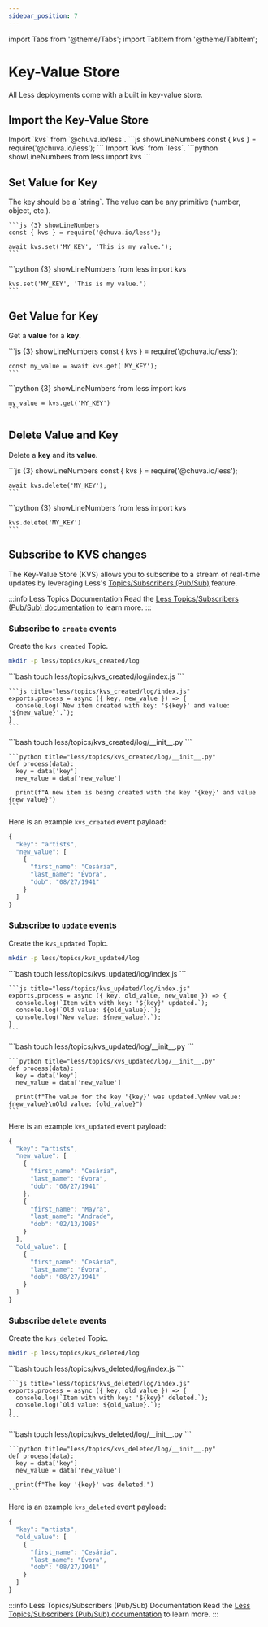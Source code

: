 ```yaml
---
sidebar_position: 7
---
```


import Tabs from '@theme/Tabs';
import TabItem from '@theme/TabItem';

# Key-Value Store

All Less deployments come with a built in key-value store.

## Import the Key-Value Store

<Tabs groupId="programming-language" queryString="programming-language">
  
  <TabItem value="nodejs" label="Node.js">
    Import `kvs` from `@chuva.io/less`.
    ```js showLineNumbers
    const { kvs } = require('@chuva.io/less');
    ```
  </TabItem>

  <TabItem value="py" label="Python">
    Import `kvs` from `less`.
    ```python showLineNumbers
    from less import kvs
    ```
  </TabItem>
  
</Tabs>

## Set Value for Key

<Tabs groupId="programming-language" queryString="programming-language">
  
  <TabItem value="nodejs" label="Node.js">
    The key should be a `string`. The value can be any primitive (number, object, etc.).

    ```js {3} showLineNumbers
    const { kvs } = require('@chuva.io/less');

    await kvs.set('MY_KEY', 'This is my value.');
    ```
  </TabItem>

  <TabItem value="py" label="Python">
    ```python {3} showLineNumbers
    from less import kvs

    kvs.set('MY_KEY', 'This is my value.')
    ```
  </TabItem>
  
</Tabs>

## Get Value for Key

Get a **value** for a **key**.

<Tabs groupId="programming-language" queryString="programming-language">
  
  <TabItem value="nodejs" label="Node.js">
    ```js {3} showLineNumbers
    const { kvs } = require('@chuva.io/less');

    const my_value = await kvs.get('MY_KEY');
    ```
  </TabItem>

  <TabItem value="py" label="Python">
    ```python {3} showLineNumbers
    from less import kvs

    my_value = kvs.get('MY_KEY')
    ```
  </TabItem>
  
</Tabs>


## Delete Value and Key

Delete a **key** and its **value**.

<Tabs groupId="programming-language" queryString="programming-language">
  
  <TabItem value="nodejs" label="Node.js">
    ```js {3} showLineNumbers
    const { kvs } = require('@chuva.io/less');

    await kvs.delete('MY_KEY');
    ```
  </TabItem>

  <TabItem value="py" label="Python">
    ```python {3} showLineNumbers
    from less import kvs

    kvs.delete('MY_KEY')
    ```
  </TabItem>
  
</Tabs>

## Subscribe to KVS changes
The Key-Value Store (KVS) allows you to subscribe to a stream of real-time updates by leveraging Less's [Topics/Subscribers (Pub/Sub)](/topics_subscribers) feature.

:::info Less Topics Documentation
Read the [Less Topics/Subscribers (Pub/Sub) documentation](/topics_subscribers) to learn more.
:::

### Subscribe to `create` events
Create the `kvs_created` Topic.

```bash
mkdir -p less/topics/kvs_created/log
```

<Tabs groupId="programming-language" queryString="programming-language">
  <TabItem value="nodejs" label="Node.js">
    ```bash
    touch less/topics/kvs_created/log/index.js
    ```

    ```js title="less/topics/kvs_created/log/index.js"
    exports.process = async ({ key, new_value }) => {
      console.log(`New item created with key: '${key}' and value: '${new_value}'.`);
    }
    ```
  </TabItem>

  <TabItem value="py" label="Python">
    ```bash
    touch less/topics/kvs_created/log/__init__.py
    ```
  
    ```python title="less/topics/kvs_created/log/__init__.py"
    def process(data):
      key = data['key']
      new_value = data['new_value']
    
      print(f"A new item is being created with the key '{key}' and value {new_value}")
    ```
  </TabItem>
</Tabs>

Here is an example `kvs_created` event payload:
```js
{
  "key": "artists",
  "new_value": [
    {
      "first_name": "Cesária",
      "last_name": "Évora",
      "dob": "08/27/1941"
    }
  ]
}
```

### Subscribe to `update` events
Create the `kvs_updated` Topic.

```bash
mkdir -p less/topics/kvs_updated/log
```

<Tabs groupId="programming-language" queryString="programming-language">
  <TabItem value="nodejs" label="Node.js">
    ```bash
    touch less/topics/kvs_updated/log/index.js
    ```

    ```js title="less/topics/kvs_updated/log/index.js"
    exports.process = async ({ key, old_value, new_value }) => {
      console.log(`Item with with key: '${key}' updated.`);
      console.log(`Old value: ${old_value}.`);
      console.log(`New value: ${new_value}.`);
    }
    ```
  </TabItem>

  <TabItem value="py" label="Python">
    ```bash
    touch less/topics/kvs_updated/log/__init__.py
    ```
  
    ```python title="less/topics/kvs_updated/log/__init__.py"
    def process(data):
      key = data['key']
      new_value = data['new_value']
    
      print(f"The value for the key '{key}' was updated.\nNew value: {new_value}\nOld value: {old_value}")
    ```
  </TabItem>
</Tabs>

Here is an example `kvs_updated` event payload:
```js
{
  "key": "artists",
  "new_value": [
    {
      "first_name": "Cesária",
      "last_name": "Évora",
      "dob": "08/27/1941"
    },
    {
      "first_name": "Mayra",
      "last_name": "Andrade",
      "dob": "02/13/1985"
    }
  ],
  "old_value": [
    {
      "first_name": "Cesária",
      "last_name": "Évora",
      "dob": "08/27/1941"
    }
  ]
}
```

### Subscribe `delete` events
Create the `kvs_deleted` Topic.

```bash
mkdir -p less/topics/kvs_deleted/log
```

<Tabs groupId="programming-language" queryString="programming-language">
  <TabItem value="nodejs" label="Node.js">
    ```bash
    touch less/topics/kvs_deleted/log/index.js
    ```

    ```js title="less/topics/kvs_deleted/log/index.js"
    exports.process = async ({ key, old_value }) => {
      console.log(`Item with with key: '${key}' deleted.`);
      console.log(`Old value: ${old_value}.`);
    }
    ```
  </TabItem>

  <TabItem value="py" label="Python">
    ```bash
    touch less/topics/kvs_deleted/log/__init__.py
    ```
  
    ```python title="less/topics/kvs_deleted/log/__init__.py"
    def process(data):
      key = data['key']
      new_value = data['new_value']
    
      print(f"The key '{key}' was deleted.")
    ```
  </TabItem>
</Tabs>

Here is an example `kvs_deleted` event payload:
```js
{
  "key": "artists",
  "old_value": [
    {
      "first_name": "Cesária",
      "last_name": "Évora",
      "dob": "08/27/1941"
    }
  ]
}
```

:::info Less Topics/Subscribers (Pub/Sub) Documentation
Read the [Less Topics/Subscribers (Pub/Sub) documentation](/topics_subscribers) to learn more.
:::
